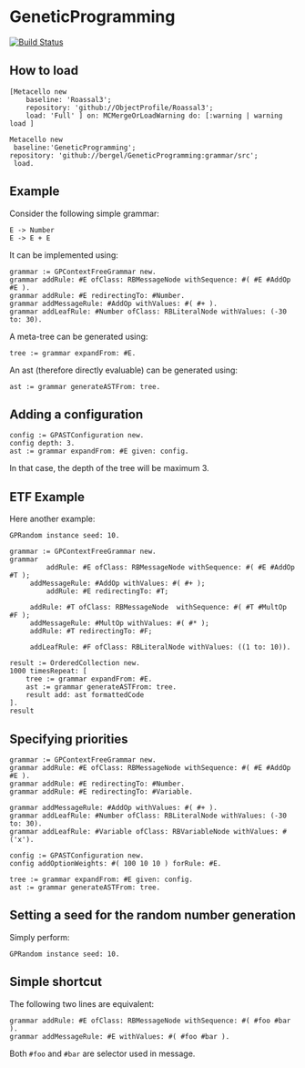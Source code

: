 # GeneticProgramming

[![Build Status](https://travis-ci.com/bergel/GeneticProgramming.svg?branch=grammar)](https://travis-ci.com/bergel/GeneticProgramming)

## How to load



```Smalltalk
[Metacello new
    baseline: 'Roassal3';
    repository: 'github://ObjectProfile/Roassal3';
    load: 'Full' ] on: MCMergeOrLoadWarning do: [:warning | warning load ]

Metacello new
 baseline:'GeneticProgramming';
repository: 'github://bergel/GeneticProgramming:grammar/src';
 load.
```

## Example 

Consider the following simple grammar:
```
E -> Number
E -> E + E
```

It can be implemented using:

```Smalltalk
grammar := GPContextFreeGrammar new.
grammar addRule: #E ofClass: RBMessageNode withSequence: #( #E #AddOp #E ).
grammar addRule: #E redirectingTo: #Number.
grammar addMessageRule: #AddOp withValues: #( #+ ).
grammar addLeafRule: #Number ofClass: RBLiteralNode withValues: (-30 to: 30).
```

A meta-tree can be generated using:
```Smalltalk
tree := grammar expandFrom: #E.
```

An ast (therefore directly evaluable) can be generated using:
```Smalltalk
ast := grammar generateASTFrom: tree.
```

## Adding a configuration

```Smalltalk
config := GPASTConfiguration new.
config depth: 3.
ast := grammar expandFrom: #E given: config.
```

In that case, the depth of the tree will be maximum 3.

## ETF Example

Here another example:
```Smalltalk
GPRandom instance seed: 10.

grammar := GPContextFreeGrammar new.
grammar 
         addRule: #E ofClass: RBMessageNode withSequence: #( #E #AddOp #T );
	 addMessageRule: #AddOp withValues: #( #+ );
         addRule: #E redirectingTo: #T;

	 addRule: #T ofClass: RBMessageNode  withSequence: #( #T #MultOp #F );
	 addMessageRule: #MultOp withValues: #( #* );
	 addRule: #T redirectingTo: #F;

	 addLeafRule: #F ofClass: RBLiteralNode withValues: ((1 to: 10)).

result := OrderedCollection new.
1000 timesRepeat: [
	tree := grammar expandFrom: #E.
	ast := grammar generateASTFrom: tree.
	result add: ast formattedCode
].
result
```

## Specifying priorities

```Smalltalk
grammar := GPContextFreeGrammar new.
grammar addRule: #E ofClass: RBMessageNode withSequence: #( #E #AddOp #E ).
grammar addRule: #E redirectingTo: #Number.
grammar addRule: #E redirectingTo: #Variable.

grammar addMessageRule: #AddOp withValues: #( #+ ).
grammar addLeafRule: #Number ofClass: RBLiteralNode withValues: (-30 to: 30).
grammar addLeafRule: #Variable ofClass: RBVariableNode withValues: #('x').

config := GPASTConfiguration new.
config addOptionWeights: #( 100 10 10 ) forRule: #E.

tree := grammar expandFrom: #E given: config.
ast := grammar generateASTFrom: tree.
```

## Setting a seed for the random number generation

Simply perform:

```Smalltalk
GPRandom instance seed: 10.
```

## Simple shortcut

The following two lines are equivalent:

```Smalltalk
grammar addRule: #E ofClass: RBMessageNode withSequence: #( #foo #bar ).
grammar addMessageRule: #E withValues: #( #foo #bar ).
```

Both `#foo` and `#bar` are selector used in message.
